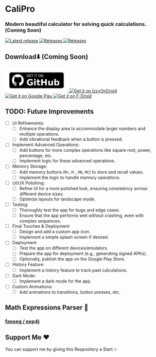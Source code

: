 # CaliPro

### Modern beautiful calculator for solving quick calculations. (Coming Soon)

<a href="https://github.com/HimangsKalita/CaliPro/releases/latest">
      <img alt="Latest release" src="https://img.shields.io/github/v/release/HimangsKalita/CaliPro?color=17b2ff&style=for-the-badge">
</a>
<a href="https://github.com/HimangsKalita/CaliPro/releases/latest">
      <img alt="Releases" src="https://img.shields.io/github/downloads/HimangsKalita/CaliPro/total?color=17b2ff&label=GitHub downloads&style=for-the-badge">
</a>
<a href="https://github.com/HimangsKalita/CaliPro/releases/latest">
      <img alt="Releases" src="https://img.shields.io/badge/Android-7.0+-blue?color=17b2ff&style=for-the-badge">
</a>

## Download⬇️ (Coming Soon)

<a href="https://github.com/HimangsKalita/CaliPro/releases/latest">
      <img alt="Get it on GitHub" src="https://raw.githubusercontent.com/deckerst/common/main/assets/get-it-on-github.png" height="80">
</a>
<a href="">
      <img alt="Get it on IzzyOnDroid" src="https://gitlab.com/IzzyOnDroid/repo/-/raw/master/assets/IzzyOnDroid.png" height="80">
</a>
<a href="">
      <img alt="Get it on Google Play" src="https://play.google.com/intl/en_us/badges/static/images/badges/en_badge_web_generic.png" height="80">
</a>

<a href="">
      <img alt="Get it on F-Droid" src="https://fdroid.gitlab.io/artwork/badge/get-it-on.png" height="80">
</a>

## TODO: Future Improvements

- [ ] UI Refinements:
  - [ ] Enhance the display area to accommodate larger numbers and multiple operations.
  - [ ] Add vibrational feedback when a button is pressed.
        <br>
- [ ] Implement Advanced Operations:
  - [ ] Add buttons for more complex operations like square root, power, percentage, etc.
  - [ ] Implement logic for these advanced operations.
        <br>
- [ ] Memory Storage:
  - [ ] Add memory buttons (`M+`, `M-`, `MR`, `MC`) to store and recall values.
  - [ ] Implement the logic to handle memory operations.
        <br>
- [ ] UI/UX Polishing:
  - [ ] Refine UI for a more polished look, ensuring consistency across different device sizes.
  - [ ] Optimize layouts for landscape mode.
        <br>
- [ ] Testing:
  - [ ] Thoroughly test the app for bugs and edge cases.
  - [ ] Ensure that the app performs well without crashing, even with complex sequences.
        <br>
- [ ] Final Touches & Deployment
  - [ ] Design and add a custom app icon.
  - [ ] Implement a simple splash screen if desired.
        <br>
- [ ] Deployment
  - [ ] Test the app on different devices/emulators.
  - [ ] Prepare the app for deployment (e.g., generating signed APKs).
  - [ ] Optionally, publish the app on the Google Play Store.
        <br>
- [ ] History Feature:
  - [ ] Implement a history feature to track past calculations.
        <br>
- [ ] Dark Mode:
  - [ ] Implement a dark mode for the app.
        <br>
- [ ] Custom Animations:
  - [ ] Add animations to transitions, button presses, etc.

## Math Expressions Parser 🔢

### [fasseg / exp4j](https://github.com/fasseg/exp4j)

## Support Me :heart:

You can support me by giving this Respository a Start :star:
